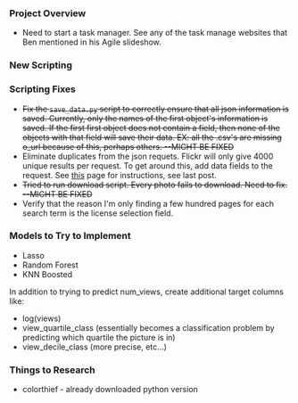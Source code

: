 ### Project Overview
* Need to start a task manager. See any of the task manage websites that Ben mentioned in his Agile slideshow.


### New Scripting


### Scripting Fixes
* ~~Fix the `save_data.py` script to correctly ensure that all json information is saved. Currently, only the names of the first object's information is saved. If the first first object does not contain a field, then none of the objects with that field will save their data. EX: all the .csv's are missing o_url because of this, perhaps others. --MIGHT BE FIXED~~
* Eliminate duplicates from the json requets. Flickr will only give 4000 unique results per request. To get around this, add data fields to the request. See [this](<http://stackoverflow.com/questions/1994037/flickr-api-returning-duplicate-photos>) page for instructions, see last post.
* ~~Tried to run download script. Every photo fails to download. Need to fix. --MIGHT BE FIXED~~
* Verify that the reason I'm only finding a few hundred pages for each search term is the license selection field.


### Models to Try to Implement
* Lasso
* Random Forest
* KNN Boosted

In addition to trying to predict num_views, create additional target columns like:
* log(views)
* view_quartile_class (essentially becomes a classification problem by predicting which quartile the picture is in)
* view_decile_class (more precise, etc...)


### Things to Research
* colorthief - already downloaded python version
